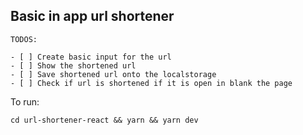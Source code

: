 ## Basic in app url shortener

    TODOS:

    - [ ] Create basic input for the url
    - [ ] Show the shortened url
    - [ ] Save shortened url onto the localstorage
    - [ ] Check if url is shortened if it is open in blank the page

To run:

```
cd url-shortener-react && yarn && yarn dev
```
